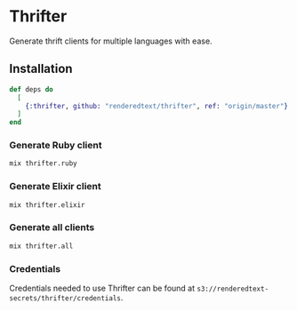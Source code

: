 # Thrifter

Generate thrift clients for multiple languages with ease.

## Installation

``` elixir
def deps do
  [
    {:thrifter, github: "renderedtext/thrifter", ref: "origin/master"}
  ]
end
```

### Generate Ruby client

``` bash
mix thrifter.ruby
```

### Generate Elixir client

``` bash
mix thrifter.elixir
```

### Generate all clients

``` bash
mix thrifter.all
```

### Credentials

Credentials needed to use Thrifter can be found at `s3://renderedtext-secrets/thrifter/credentials`.
